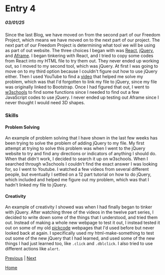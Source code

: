 # Entry 4
##### 03/01/25

Since the last Blog, we have moved on from the second part of our Freedom Project, which means we have moved on to the next part of our project. The next part of our Freedom Project is determining what tool we will be using as part of out website. The three choices I began with was [React](https://react.dev/), [jQuery](https://jquery.com/), and [Aframe](https://aframe.io/). I began tinkering with React, and I tried to copy some codes from React into my HTML file to try them out. They never ended up working out, so I moved to my second tool, which was jQuery. At first I was going to move on to my third option because I couldn't figure out how to use jQuery either. Then I used YouTube to find a [video](https://www.youtube.com/watch?v=EwUOsRlDTLQ&list=PL0eyrZgxdwhy7byLHsVkuhtRV_IpoJU7n&index=2) that helped me solve my problem, which was that I'd forgotten to link my file to jQuery, since my file was originally linked to Bootstrap. Once I had figured that out, I went to [w3schools](https://www.w3schools.com/jquery/jquery_events.asp) to find some functions since I needed to find out a few JavaScript codes to use jQuery. I never ended up testing out Aframe since I never thought I would need 3D shapes.

### Skills

#### Problem Solving
An example of problem solving that I have shown in the last few weeks has been trying to solve the problem of adding jQuery to my file. My first attempt at trying to solve this problem was when I went to the jQuery website to try and find any directions or indicators of anything I should do. When that didn't work, I decided to search it up on w3schools. When I searched through w3schools I couldn't find the exact answer I was looking for, so I went to Youtube. I watched a few videos from several different people, but eventually I settled on a 12 part tutorial on how to do jQuery, which included and helped me figure out my problem, which was that I hadn't linked my file to jQuery.

#### Creativity
An example of creativity I showed was when I had finally began to tinker with jQuery. After watching three of the videos in the twelve part series, I decided to write down some of the things that I understood, and tried them out. Instead of making a whole new webpage to test it out, I instead tested it out on some of my old [pickcode](https://app.pickcode.io/home/sandbox) webpages that I'd used before but never looked back at again. I specifically used my html-make-something to test out some of the new jQuery that I had learned, and used some of the new things I had just learned too, like ```.click``` and ```.dblclick```. I also tried to use different actions like ```alert```.

[Previous](entry03.md) | [Next](entry05.md)

[Home](../README.md)
